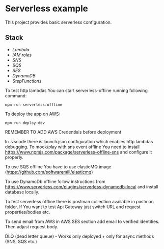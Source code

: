 # Serverless example
This project provides basic serverless configuration.
## Stack
* *Lambda*
* *IAM roles*
* *SNS*
* *SQS*
* *SES*
* *DynamoDB*
* *StepFunctions*



To test http lambdas You can start serverless-offline
running following command:
```
npm run serverless:offline
```

To deploy the app on AWS:
```
npm run deploy:dev
```

REMEMBER TO ADD AWS Credentials before deployment

In .vscode there is launch.json configuration which enables http lambdas debugging. To mock/play with sns event offline You need to install https://www.npmjs.com/package/serverless-offline-sns and configure it properly.

To use SQS offline You have to use elasticMQ image (https://github.com/softwaremill/elasticmq)

To use DynamoDb offline follow instructions from https://www.serverless.com/plugins/serverless-dynamodb-local and install database locally.

To test serverless offline there is postman collection available in postman folder. If You want to test Api Gateway just switch URL and request properties/bodies etc.

To send email from AWS in AWS SES section add email to verified identities. Then adjust request body.

DLQ (dead letter queue) - Works only deployed + only for async methods (SNS, SQS etc.)